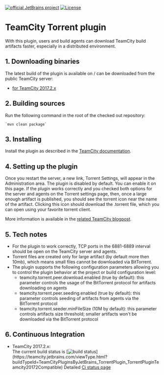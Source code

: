 

[![official JetBrains project](http://jb.gg/badges/official.svg)](https://confluence.jetbrains.com/display/ALL/JetBrains+on+GitHub) [![License](https://img.shields.io/badge/License-Apache%202.0-blue.svg)](https://opensource.org/licenses/Apache-2.0)


 TeamCity Torrent plugin
 ===========================

 With this plugin, users and build agents can download TeamCity build artifacts faster,
 especially in a distributed environment.

## 1. Downloading binaries
 
 The latest build of the plugin is available on / can be downloaded from the public TeamCity server:
 * [for TeamCity 2017.2.x]( http://teamcity.jetbrains.com/repository/download/TeamCityPluginsByJetBrains_TorrentPlugin_TorrentPluginTeamcity20172Compatible/.lastPinned/bittorrent-support.zip)  

 ## 2. Building sources


 Run the following command in the root of the checked out repository:
 
    `mvn clean package`

 ## 3. Installing
 
 Install the plugin as described in the [TeamCity documentation](http://confluence.jetbrains.com/display/TCDL/Installing+Additional+Plugins).


## 4. Setting up the plugin

Once you restart the server, a new link, Torrent Settings, will appear in the Administration area. The plugin is disabled by default. You can enable it on this page.
If the plugin works correctly and you checked both options for the server and agents on the Torrent settings page, then, once a large enough artifact is published, you should see the torrent icon near the name of the artifact.
Clicking this icon should download the .torrent file, which you can open using your favorite torrent client. 

More information is available in the [related TeamCity blogpost](https://blog.jetbrains.com/teamcity/2018/04/teamcity-bittorrent-support/). 
 
## 5. Tech notes

* For the plugin to work correctly, TCP ports in the 6881-6889 interval should be open on the TeamCity server and agents.
* Torrent files are created only for large artifact (by default more then 10mb), which means small files cannot be downloaded via BitTorrent.
* The plugin supports the following configuration parameters allowing you to control the plugin behavior at the project or build configuration level:
  * teamcity.torrent.peer.download.enabled (true by default): this parameter controls the usage of the BitTorrent protocol for artifacts downloading on agents
  * teamcity.torrent.peer.seeding.enabled (true by default): this parameter controls seeding of artifacts from agents via the BitTorrent protocol
  * teamcity.torrent.seeder.minFileSize (10M by default): this parameter controls artifacts size threshold; smaller artifacts won't be downloaded via the BitTorrent protocol
  
## 6. Continuous Integration

 * TeamCity 2017.2.x:  
   The current build status is [![build status](http://teamcity.jetbrains.com/app/rest/builds/buildType:(id:TeamCityPluginsByJetBrains_TorrentPlugin_TorrentPluginTeamcity20172Compatible)/statusIcon)](https://teamcity.jetbrains.com/viewType.html?buildTypeId=TeamCityPluginsByJetBrains_TorrentPlugin_TorrentPluginTeamcity20172Compatible)  
   Detailed [Ci status page](https://teamcity.jetbrains.com/viewType.html?buildTypeId=TeamCityPluginsByJetBrains_TorrentPlugin_TorrentPluginTeamcity20172Compatible)
